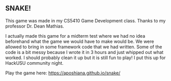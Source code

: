 ## SNAKE!

This game was made in my CS5410 Game Development class. Thanks to my professor Dr. Dean Mathias.

I actually made this game for a midterm test where we had no idea beforehand what the game we would have to make would be. We were allowed to bring in some framework code that we had written. Some of the code is a bit messy because I wrote it in 3 hours and just whipped out what worked. I should probably clean it up but it is still fun to play! I put this up for HackUSU community night.

Play the game here: https://aposhiana.github.io/snake/

